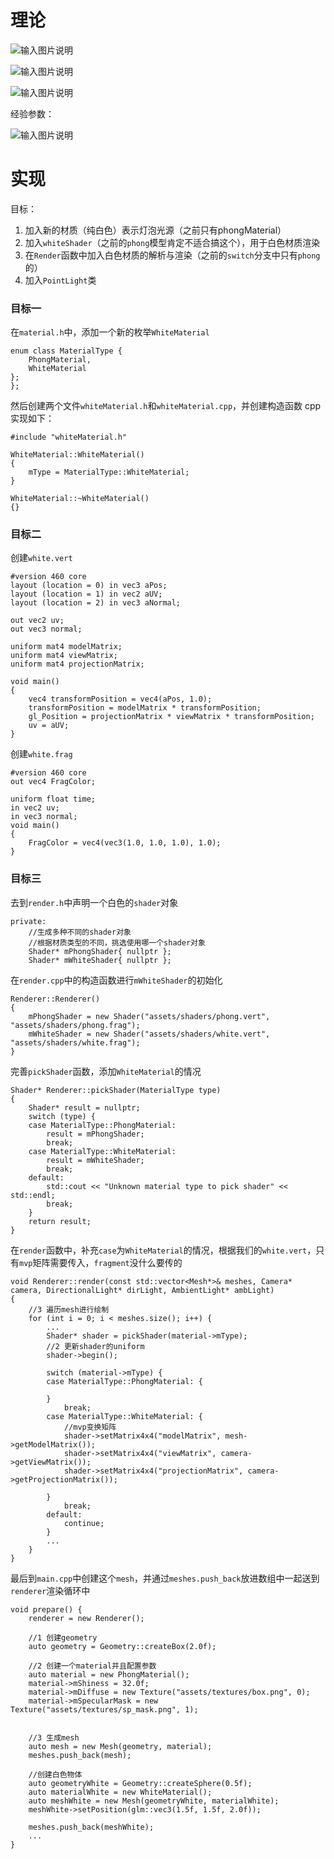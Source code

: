 # 理论

![输入图片说明](/imgs/2024-11-26/2dfpIGj5J1xnSsOp.png)

![输入图片说明](/imgs/2024-11-26/dHcTLRBK47oaLLKe.png)

![输入图片说明](/imgs/2024-11-26/CZ1U4Vk9RK3qmrLR.png)

经验参数：


![输入图片说明](/imgs/2024-11-26/ICANMfJeesDcFN9t.png)

# 实现
目标：
1. 加入新的材质（纯白色）表示灯泡光源（之前只有phongMaterial）
2. 加入`whiteShader`（之前的`phong`模型肯定不适合搞这个），用于白色材质渲染
3. 在`Render`函数中加入白色材质的解析与渲染（之前的`switch`分支中只有`phong`的）
4. 加入`PointLight`类

### 目标一
在`material.h`中，添加一个新的枚举`WhiteMaterial`
```
enum class MaterialType {
	PhongMaterial,
	WhiteMaterial
};
};
```
然后创建两个文件`whiteMaterial.h`和`whiteMaterial.cpp`，并创建构造函数
cpp实现如下：
```
#include "whiteMaterial.h"

WhiteMaterial::WhiteMaterial()
{
	mType = MaterialType::WhiteMaterial;
}

WhiteMaterial::~WhiteMaterial()
{}
```
### 目标二
创建`white.vert`
```
#version 460 core
layout (location = 0) in vec3 aPos;
layout (location = 1) in vec2 aUV;
layout (location = 2) in vec3 aNormal;

out vec2 uv;
out vec3 normal;

uniform mat4 modelMatrix;
uniform mat4 viewMatrix;
uniform mat4 projectionMatrix;

void main()
{
    vec4 transformPosition = vec4(aPos, 1.0);
    transformPosition = modelMatrix * transformPosition;
    gl_Position = projectionMatrix * viewMatrix * transformPosition;
    uv = aUV;
}
```
创建`white.frag`
```
#version 460 core
out vec4 FragColor;

uniform float time;
in vec2 uv;
in vec3 normal;
void main()
{
	FragColor = vec4(vec3(1.0, 1.0, 1.0), 1.0);
}
```
### 目标三
去到`render.h`中声明一个白色的`shader`对象
```
private:
	//生成多种不同的shader对象
	//根据材质类型的不同，挑选使用哪一个shader对象
	Shader* mPhongShader{ nullptr };
	Shader* mWhiteShader{ nullptr };
```
在`render.cpp`中的构造函数进行`mWhiteShader`的初始化
```
Renderer::Renderer()
{
	mPhongShader = new Shader("assets/shaders/phong.vert", "assets/shaders/phong.frag");
	mWhiteShader = new Shader("assets/shaders/white.vert", "assets/shaders/white.frag");
}
```
完善`pickShader`函数，添加`WhiteMaterial`的情况
```
Shader* Renderer::pickShader(MaterialType type)
{
	Shader* result = nullptr;
	switch (type) {
	case MaterialType::PhongMaterial:
		result = mPhongShader;
		break;
	case MaterialType::WhiteMaterial:
		result = mWhiteShader;
		break;
	default:
		std::cout << "Unknown material type to pick shader" << std::endl;
		break;
	}
	return result;
}
```
在`render`函数中，补充`case`为`WhiteMaterial`的情况，根据我们的`white.vert`，只有`mvp`矩阵需要传入，`fragment`没什么要传的
```
void Renderer::render(const std::vector<Mesh*>& meshes, Camera* camera, DirectionalLight* dirLight, AmbientLight* ambLight)
{
	//3 遍历mesh进行绘制
	for (int i = 0; i < meshes.size(); i++) {
		...
		Shader* shader = pickShader(material->mType);
		//2 更新shader的uniform
		shader->begin();

		switch (material->mType) {
		case MaterialType::PhongMaterial: {
			
		}
			break;
		case MaterialType::WhiteMaterial: {
			//mvp变换矩阵
			shader->setMatrix4x4("modelMatrix", mesh->getModelMatrix());
			shader->setMatrix4x4("viewMatrix", camera->getViewMatrix());
			shader->setMatrix4x4("projectionMatrix", camera->getProjectionMatrix());
			
		}
			break;
		default:
			continue;
		}
		...
	}
}
```
最后到`main.cpp`中创建这个`mesh`，并通过`meshes.push_back`放进数组中一起送到`renderer`渲染循环中
```
void prepare() {
    renderer = new Renderer();

    //1 创建geometry
    auto geometry = Geometry::createBox(2.0f);

    //2 创建一个material并且配置参数
    auto material = new PhongMaterial();
    material->mShiness = 32.0f;
    material->mDiffuse = new Texture("assets/textures/box.png", 0);
    material->mSpecularMask = new Texture("assets/textures/sp_mask.png", 1);


    //3 生成mesh
    auto mesh = new Mesh(geometry, material);
    meshes.push_back(mesh);

    //创建白色物体
    auto geometryWhite = Geometry::createSphere(0.5f);
    auto materialWhite = new WhiteMaterial();
    auto meshWhite = new Mesh(geometryWhite, materialWhite);
    meshWhite->setPosition(glm::vec3(1.5f, 1.5f, 2.0f));

    meshes.push_back(meshWhite);
	...
}
```

<!--stackedit_data:
eyJoaXN0b3J5IjpbLTIyNTIzOTY1NiwtOTUxOTI2MTMzLDE2Mz
Q3MTEyLC0xNzM0NzUxMjQzLC0yMDE2Nzk0NTcyLC0xMzg4OTE3
MTgyXX0=
-->